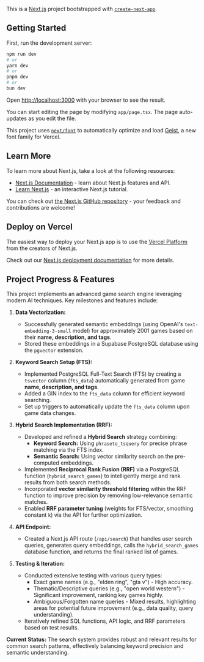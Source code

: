 This is a [Next.js](https://nextjs.org) project bootstrapped with [`create-next-app`](https://nextjs.org/docs/app/api-reference/cli/create-next-app).

## Getting Started

First, run the development server:

```bash
npm run dev
# or
yarn dev
# or
pnpm dev
# or
bun dev
```

Open [http://localhost:3000](http://localhost:3000) with your browser to see the result.

You can start editing the page by modifying `app/page.tsx`. The page auto-updates as you edit the file.

This project uses [`next/font`](https://nextjs.org/docs/app/building-your-application/optimizing/fonts) to automatically optimize and load [Geist](https://vercel.com/font), a new font family for Vercel.

## Learn More

To learn more about Next.js, take a look at the following resources:

- [Next.js Documentation](https://nextjs.org/docs) - learn about Next.js features and API.
- [Learn Next.js](https://nextjs.org/learn) - an interactive Next.js tutorial.

You can check out [the Next.js GitHub repository](https://github.com/vercel/next.js) - your feedback and contributions are welcome!

## Deploy on Vercel

The easiest way to deploy your Next.js app is to use the [Vercel Platform](https://vercel.com/new?utm_medium=default-template&filter=next.js&utm_source=create-next-app&utm_campaign=create-next-app-readme) from the creators of Next.js.

Check out our [Next.js deployment documentation](https://nextjs.org/docs/app/building-your-application/deploying) for more details.

## Project Progress & Features

This project implements an advanced game search engine leveraging modern AI techniques. Key milestones and features include:

1.  **Data Vectorization:**
    *   Successfully generated semantic embeddings (using OpenAI's `text-embedding-3-small` model) for approximately 2001 games based on their **name, description, and tags**.
    *   Stored these embeddings in a Supabase PostgreSQL database using the `pgvector` extension.

2.  **Keyword Search Setup (FTS):**
    *   Implemented PostgreSQL Full-Text Search (FTS) by creating a `tsvector` column (`fts_data`) automatically generated from game **name, description, and tags**.
    *   Added a GIN index to the `fts_data` column for efficient keyword searching.
    *   Set up triggers to automatically update the `fts_data` column upon game data changes.

3.  **Hybrid Search Implementation (RRF):**
    *   Developed and refined a **Hybrid Search** strategy combining:
        *   **Keyword Search:** Using `phraseto_tsquery` for precise phrase matching via the FTS index.
        *   **Semantic Search:** Using vector similarity search on the pre-computed embeddings.
    *   Implemented **Reciprocal Rank Fusion (RRF)** via a PostgreSQL function (`hybrid_search_games`) to intelligently merge and rank results from both search methods.
    *   Incorporated **vector similarity threshold filtering** within the RRF function to improve precision by removing low-relevance semantic matches.
    *   Enabled **RRF parameter tuning** (weights for FTS/vector, smoothing constant `k`) via the API for further optimization.

4.  **API Endpoint:**
    *   Created a Next.js API route (`/api/search`) that handles user search queries, generates query embeddings, calls the `hybrid_search_games` database function, and returns the final ranked list of games.

5.  **Testing & Iteration:**
    *   Conducted extensive testing with various query types:
        *   Exact game names (e.g., "elden ring", "gta v") - High accuracy.
        *   Thematic/Descriptive queries (e.g., "open world western") - Significant improvement, ranking key games highly.
        *   Ambiguous/Forgotten name queries - Mixed results, highlighting areas for potential future improvement (e.g., data quality, query understanding).
    *   Iteratively refined SQL functions, API logic, and RRF parameters based on test results.

**Current Status:** The search system provides robust and relevant results for common search patterns, effectively balancing keyword precision and semantic understanding.
